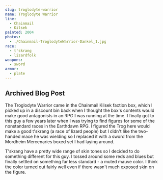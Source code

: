 ```yaml
---
slug: troglodyte-warrior
name: Troglodyte Warrior
line:
  - Chainmail
  - Kilsek
painted: 2004
photos:
  - ./Chainmail-TroglodyteWarrior-Dankel_1.jpg
race:
  - t'skrang
  - lizardfolk
weapons:
  - sword
armor:
  - plate
---
```


## Archived Blog Post

The Troglodyte Warrior came in the Chainmail Kilsek faction box, which I picked up in a discount bin back when I thought the box's contents would make good antagonists in an RPG I was running at the time. I finally got to this guy a few years later when I was trying to find figures for some of the nonstandard races in the Earthdawn RPG. I figured the Trog here would make a good t'skrang (a race of lizard people) but I didn't like the two-handed mace he was wielding so I replaced it with a sword from the Mordheim Mercenaries boxed set I had laying around.

T'skrang have a pretty wide range of skin tones so I decided to do something different for this guy. I tossed around some reds and blues but finally settled on something far less standard - a muted mauve color. I think the color turned out fairly well even if there wasn't much exposed skin on the figure.
